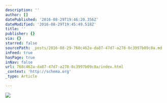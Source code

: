 ```yaml
---
description: ''
author: []
datePublished: '2016-08-29T19:46:20.356Z'
dateModified: '2016-08-29T19:45:49.518Z'
title: ''
publisher: {}
via: {}
starred: false
sourcePath: _posts/2016-08-29-768c462a-da87-47d7-a278-0c3997b09c0a.md
inFeed: true
hasPage: true
inNav: false
url: 768c462a-da87-47d7-a278-0c3997b09c0a/index.html
_context: 'http://schema.org'
_type: Article

---
```

![](https://the-grid-user-content.s3-us-west-2.amazonaws.com/c055e72f-b7c5-4979-a6a6-b50e2cfabdf6.jpg)